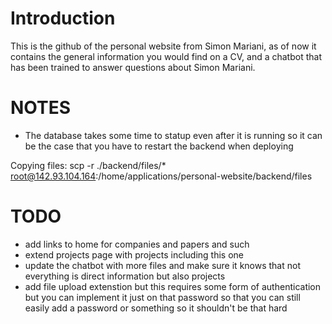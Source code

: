 # Introduction
This is the github of the personal website from Simon Mariani, as of now it contains the general information you would find on a CV, and a chatbot that has been
trained to answer questions about Simon Mariani.

# NOTES
- The database takes some time to statup even after it is running so it can be the case that you have to restart the backend when deploying


Copying files:
scp -r ./backend/files/* root@142.93.104.164:/home/applications/personal-website/backend/files


# TODO
- add links to home for companies and papers and such
- extend projects page with projects including this one
- update the chatbot with more files and make sure it knows that not everything is direct information but also projects
- add file upload extenstion but this requires some form of authentication but you can implement it just on that password so that you can still easily add
a password or something so it shouldn't be that hard



